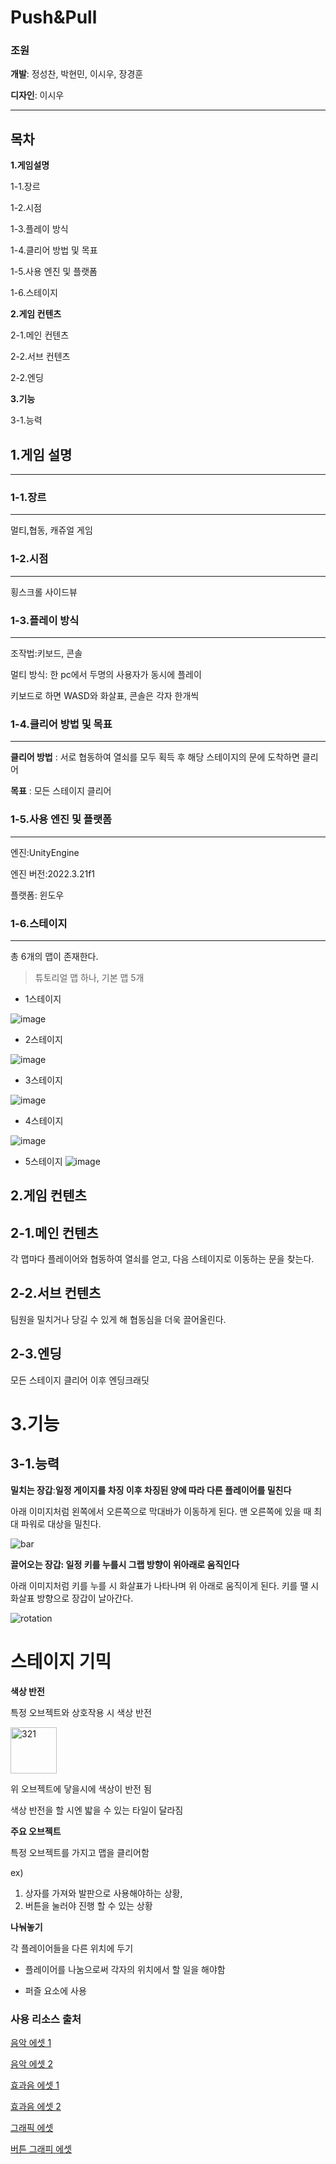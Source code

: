 # Push&Pull


### 조원


**개발**: 정성찬, 박현민, 이시우, 장경훈

**디자인**: 이시우

---

## 목차


**1.게임설명**

1-1.장르

1-2.시점

1-3.플레이 방식

1-4.클리어 방법 및 목표

1-5.사용 엔진 및 플랫폼

1-6.스테이지

**2.게임 컨텐츠**

2-1.메인 컨텐츠

2-2.서브 컨텐츠

2-2.엔딩

**3.기능**

3-1.능력

## 1.게임 설명

---

### 1-1.장르

---

멀티,협동, 캐쥬얼 게임

### 1-2.시점

---

횡스크롤 사이드뷰

### 1-3.플레이 방식

---

조작법:키보드, 콘솔

멀티 방식: 한 pc에서 두명의 사용자가 동시에 플레이

키보드로 하면 WASD와 화살표, 콘솔은 각자 한개씩

### 1-4.클리어 방법 및 목표

---

**클리어 방법** : 서로 협동하여 열쇠를 모두 획득 후 해당 스테이지의 문에 도착하면 클리어

**목표** : 모든 스테이지 클리어

### 1-5.사용 엔진 및 플랫폼

---

엔진:UnityEngine

엔진 버전:2022.3.21f1

플랫폼: 윈도우

### 1-6.스테이지

---

총 6개의 맵이 존재한다.

> 튜토리얼 맵 하나, 기본 맵 5개

- 1스테이지

![image](https://github.com/user-attachments/assets/50d3dc59-df93-424d-9db6-deaf8cb42e80)

- 2스테이지

![image](https://github.com/user-attachments/assets/d6b34995-be6b-41bc-9a56-e2e008310e3f)

- 3스테이지

![image](https://github.com/user-attachments/assets/2d00d39f-7f2e-4dd2-94cd-2529d175b1f0)

- 4스테이지

![image](https://github.com/user-attachments/assets/36d8bd3e-da47-4110-a93f-62cdb3781393)


- 5스테이지
![image](https://github.com/user-attachments/assets/979363a9-b5f4-4dba-a33d-316045d4d1b7)


## 2.게임 컨텐츠


## 2-1.메인 컨텐츠


각 맵마다 플레이어와 협동하여 열쇠를 얻고, 다음 스테이지로 이동하는 문을 찾는다.

## 2-2.서브 컨텐츠

팀원을 밀치거나 당길 수 있게 해 협동심을 더욱 끌어올린다.

## 2-3.엔딩

모든 스테이지 클리어 이후 엔딩크래딧

# 3.기능



## 3-1.능력


**밀치는 장갑**:**일정 게이지를 차징 이후 차징된 양에 따라 다른 플레이어를 밀친다**

아래 이미지처럼 왼쪽에서 오른쪽으로 막대바가 이동하게 된다.
맨 오른쪽에 있을 때 최대 파워로 대상을 밀친다.

![bar](https://github.com/user-attachments/assets/05c5e354-65a4-4770-b333-df25be257a88)

**끌어오는 장갑: 일정 키를 누를시 그랩 방향이 위아래로 움직인다**

아래 이미지처럼 키를 누를 시 화살표가 나타나며 위 아래로 움직이게 된다.
키를 땔 시 화살표 방향으로 장갑이 날아간다.

![rotation](https://github.com/user-attachments/assets/bc5f29c6-915c-483f-939e-aef52f1e2f5e)

# 스테이지 기믹


**색상 반전**

특정 오브젝트와 상호작용 시 색상 반전

<img width="74" alt="321" src="https://github.com/user-attachments/assets/387012f3-74a7-4e9e-a07d-99f58bc00187" />

위 오브젝트에 닿을시에 색상이 반전 됨

색상 반전을 할 시엔 밟을 수 있는 타일이 달라짐

**주요 오브젝트**

특정 오브젝트를 가지고 맵을 클리어함

ex)

1. 상자를 가져와 발판으로 사용해야하는 상황,
2. 버튼을 눌러야 진행 할 수 있는 상황

**나눠놓기**

각 플레이어들을 다른 위치에 두기

- 플레이어를 나눔으로써 각자의 위치에서 할 일을 해야함

- 퍼즐 요소에 사용

### 사용 리소스 출처

[음악 에셋 1](https://assetstore.unity.com/packages/audio/music/8bit-music-album-051321-196147?srsltid=AfmBOorUaI9I9A3xIVTbJrYxmE4YKiXcARvwuUVgmaYW7bfbbCA8MfEC)

[음악 에셋 2](https://assetstore.unity.com/packages/audio/music/8bit-music-062022-225623)

[효과음 에셋 1](https://assetstore.unity.com/packages/audio/sound-fx/free-casual-game-sfx-pack-54116?srsltid=AfmBOopJ7WwyLVu7pqzrAfKBiJYI2TC9F8KAzT2ko1LZ553kCIdCbzqX)

[효과음 에셋 2](https://www.kenney.nl/assets/ui-audio)

[그래픽 에셋](https://kenney.nl/assets/1-bit-platformer-pack)

[버튼 그래피 에셋](https://kenney.nl/assets/input-prompts-pixel-16)

